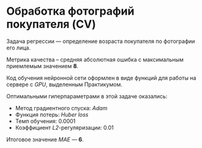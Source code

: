 # Обработка фотографий покупателя (CV)

Задача регрессии — определение возраста покупателя по фотографии его лица.

Метрика качества – средняя абсолютная ошибка с максимальным приемлемым значением **8**.

Код обучения нейронной сети оформлен в виде функций для работы на сервере с *GPU*, выделенным Практикумом.

Оптимальными гиперпараметрами в этой задаче оказались:
- Метод градиентного спуска: *Adam*
- Функция потерь: *Huber loss*
- Темп обучения:  $0.0001$
- Коэффициент *L2*-регуляризации: $0.01$

Итоговое значение *MAE* — **6**.
